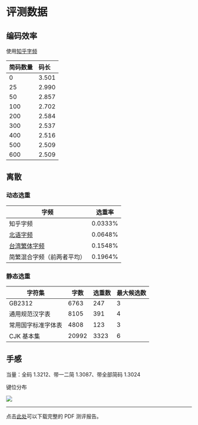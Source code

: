 # 评测数据

## 编码效率

使用[知乎字频](https://github.com/forfudan/chinese-characters-frequency)

| 简码数量 | 码长  |
| :------- | :---- |
| 0        | 3.501 |
| 25       | 2.990 |
| 50       | 2.857 |
| 100      | 2.702 |
| 200      | 2.584 |
| 300      | 2.537 |
| 400      | 2.516 |
| 500      | 2.509 |
| 600      | 2.509 |

## 离散

### 动态选重

| 字频                                                                                          | 选重率  |
| --------------------------------------------------------------------------------------------- | ------- |
| 知乎字频                                                                                      | 0.0333% |
| [北语字频](https://faculty.blcu.edu.cn/xinghb/zh_CN/article/167473/content/1437.htm)          | 0.0648% |
| [台湾繁体字频](https://language.moe.gov.tw/001/Upload/files/SITE_CONTENT/M0001/PIN/biau1.htm) | 0.1548% |
| 简繁混合字频（前两者平均）                                                                    | 0.1964% |

### 静态选重

| 字符集             | 字数  | 选重数 | 最大候选数 |
| ------------------ | ----- | ------ | ---------- |
| GB2312             | 6763  | 247    | 3          |
| 通用规范汉字表     | 8105  | 391    | 4          |
| 常用国字标准字体表 | 4808  | 123    | 3          |
| CJK 基本集         | 20992 | 3323   | 6          |

## 手感

当量：全码 1.3212、带一二简 1.3087、带全部简码 1.3024

键位分布

![](https://images.tansongchen.com/1761312506.png)

---

点击[此处](/冰雪清韵・测评.pdf)可以下载完整的 PDF 测评报告。
